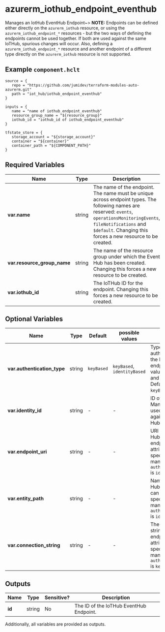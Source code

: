 # azurerm_iothub_endpoint_eventhub

Manages an IotHub EventHub Endpoint~> **NOTE:** Endpoints can be defined either directly on the `azurerm_iothub` resource, or using the `azurerm_iothub_endpoint_*` resources - but the two ways of defining the endpoints cannot be used together. If both are used against the same IoTHub, spurious changes will occur. Also, defining a `azurerm_iothub_endpoint_*` resource and another endpoint of a different type directly on the `azurerm_iothub` resource is not supported.

## Example `component.hclt`

```hcl
source = {
   repo = "https://github.com/jumidev/terraform-modules-auto-azurerm.git" 
   path = "iot_hub/iothub_endpoint_eventhub" 
}

inputs = {
   name = "name of iothub_endpoint_eventhub" 
   resource_group_name = "${resource_group}" 
   iothub_id = "iothub_id of iothub_endpoint_eventhub" 
}

tfstate_store = {
   storage_account = "${storage_account}" 
   container = "${container}" 
   container_path = "${COMPONENT_PATH}" 
}

```

## Required Variables

| Name | Type |  Description |
| ---- | --------- |  ----------- |
| **var.name** | string |  The name of the endpoint. The name must be unique across endpoint types. The following names are reserved: `events`, `operationsMonitoringEvents`, `fileNotifications` and `$default`. Changing this forces a new resource to be created. | 
| **var.resource_group_name** | string |  The name of the resource group under which the Event Hub has been created. Changing this forces a new resource to be created. | 
| **var.iothub_id** | string |  The IoTHub ID for the endpoint. Changing this forces a new resource to be created. | 

## Optional Variables

| Name | Type |  Default  |  possible values |  Description |
| ---- | --------- |  ----------- | ----------- | ----------- |
| **var.authentication_type** | string |  `keyBased`  |  `keyBased`, `identityBased`  |  Type used to authenticate against the Event Hub endpoint. Possible values are `keyBased` and `identityBased`. Defaults to `keyBased`. | 
| **var.identity_id** | string |  -  |  -  |  ID of the User Managed Identity used to authenticate against the Event Hub endpoint. | 
| **var.endpoint_uri** | string |  -  |  -  |  URI of the Event Hubs Namespace endpoint. This attribute can only be specified and is mandatory when `authentication_type` is `identityBased`. | 
| **var.entity_path** | string |  -  |  -  |  Name of the Event Hub. This attribute can only be specified and is mandatory when `authentication_type` is `identityBased`. | 
| **var.connection_string** | string |  -  |  -  |  The connection string for the endpoint. This attribute can only be specified and is mandatory when `authentication_type` is `keyBased`. | 



## Outputs

| Name | Type | Sensitive? | Description |
| ---- | ---- | --------- | --------- |
| **id** | string | No  | The ID of the IoTHub EventHub Endpoint. | 

Additionally, all variables are provided as outputs.
